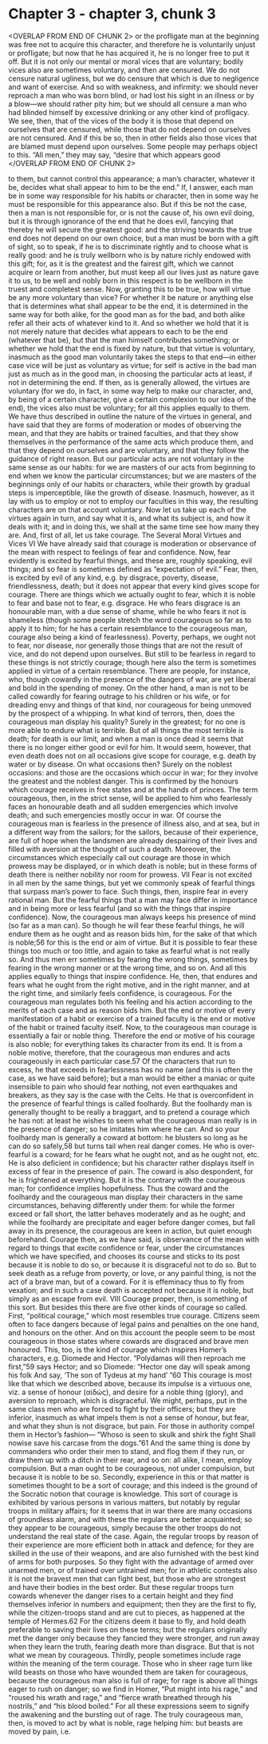 # Chapter 3 - chapter 3, chunk 3

<OVERLAP FROM END OF CHUNK 2>
or the profligate man at the beginning was free not to acquire this character, and therefore he is voluntarily unjust or profligate; but now that he has acquired it, he is no longer free to put it off. But it is not only our mental or moral vices that are voluntary; bodily vices also are sometimes voluntary, and then are censured. We do not censure natural ugliness, but we do censure that which is due to negligence and want of exercise. And so with weakness, and infirmity: we should never reproach a man who was born blind, or had lost his sight in an illness or by a blow⁠—we should rather pity him; but we should all censure a man who had blinded himself by excessive drinking or any other kind of profligacy. We see, then, that of the vices of the body it is those that depend on ourselves that are censured, while those that do not depend on ourselves are not censured. And if this be so, then in other fields also those vices that are blamed must depend upon ourselves. Some people may perhaps object to this. “All men,” they may say, “desire that which appears good
</OVERLAP FROM END OF CHUNK 2>

to them, but cannot control this appearance; a man’s character, whatever it be, decides what shall appear to him to be the end.” If, I answer, each man be in some way responsible for his habits or character, then in some way he must be responsible for this appearance also. But if this be not the case, then a man is not responsible for, or is not the cause of, his own evil doing, but it is through ignorance of the end that he does evil, fancying that thereby he will secure the greatest good: and the striving towards the true end does not depend on our own choice, but a man must be born with a gift of sight, so to speak, if he is to discriminate rightly and to choose what is really good: and he is truly wellborn who is by nature richly endowed with this gift; for, as it is the greatest and the fairest gift, which we cannot acquire or learn from another, but must keep all our lives just as nature gave it to us, to be well and nobly born in this respect is to be wellborn in the truest and completest sense. Now, granting this to be true, how will virtue be any more voluntary than vice? For whether it be nature or anything else that is determines what shall appear to be the end, it is determined in the same way for both alike, for the good man as for the bad, and both alike refer all their acts of whatever kind to it. And so whether we hold that it is not merely nature that decides what appears to each to be the end (whatever that be), but that the man himself contributes something; or whether we hold that the end is fixed by nature, but that virtue is voluntary, inasmuch as the good man voluntarily takes the steps to that end⁠—in either case vice will be just as voluntary as virtue; for self is active in the bad man just as much as in the good man, in choosing the particular acts at least, if not in determining the end. If then, as is generally allowed, the virtues are voluntary (for we do, in fact, in some way help to make our character, and, by being of a certain character, give a certain complexion to our idea of the end), the vices also must be voluntary; for all this applies equally to them. We have thus described in outline the nature of the virtues in general, and have said that they are forms of moderation or modes of observing the mean, and that they are habits or trained faculties, and that they show themselves in the performance of the same acts which produce them, and that they depend on ourselves and are voluntary, and that they follow the guidance of right reason. But our particular acts are not voluntary in the same sense as our habits: for we are masters of our acts from beginning to end when we know the particular circumstances; but we are masters of the beginnings only of our habits or characters, while their growth by gradual steps is imperceptible, like the growth of disease. Inasmuch, however, as it lay with us to employ or not to employ our faculties in this way, the resulting characters are on that account voluntary. Now let us take up each of the virtues again in turn, and say what it is, and what its subject is, and how it deals with it; and in doing this, we shall at the same time see how many they are. And, first of all, let us take courage. The Several Moral Virtues and Vices VI We have already said that courage is moderation or observance of the mean with respect to feelings of fear and confidence. Now, fear evidently is excited by fearful things, and these are, roughly speaking, evil things; and so fear is sometimes defined as “expectation of evil.” Fear, then, is excited by evil of any kind, e.g. by disgrace, poverty, disease, friendlessness, death; but it does not appear that every kind gives scope for courage. There are things which we actually ought to fear, which it is noble to fear and base not to fear, e.g. disgrace. He who fears disgrace is an honourable man, with a due sense of shame, while he who fears it not is shameless (though some people stretch the word courageous so far as to apply it to him; for he has a certain resemblance to the courageous man, courage also being a kind of fearlessness). Poverty, perhaps, we ought not to fear, nor disease, nor generally those things that are not the result of vice, and do not depend upon ourselves. But still to be fearless in regard to these things is not strictly courage; though here also the term is sometimes applied in virtue of a certain resemblance. There are people, for instance, who, though cowardly in the presence of the dangers of war, are yet liberal and bold in the spending of money. On the other hand, a man is not to be called cowardly for fearing outrage to his children or his wife, or for dreading envy and things of that kind, nor courageous for being unmoved by the prospect of a whipping. In what kind of terrors, then, does the courageous man display his quality? Surely in the greatest; for no one is more able to endure what is terrible. But of all things the most terrible is death; for death is our limit, and when a man is once dead it seems that there is no longer either good or evil for him. It would seem, however, that even death does not on all occasions give scope for courage, e.g. death by water or by disease. On what occasions then? Surely on the noblest occasions: and those are the occasions which occur in war; for they involve the greatest and the noblest danger. This is confirmed by the honours which courage receives in free states and at the hands of princes. The term courageous, then, in the strict sense, will be applied to him who fearlessly faces an honourable death and all sudden emergencies which involve death; and such emergencies mostly occur in war. Of course the courageous man is fearless in the presence of illness also, and at sea, but in a different way from the sailors; for the sailors, because of their experience, are full of hope when the landsmen are already despairing of their lives and filled with aversion at the thought of such a death. Moreover, the circumstances which especially call out courage are those in which prowess may be displayed, or in which death is noble; but in these forms of death there is neither nobility nor room for prowess. VII Fear is not excited in all men by the same things, but yet we commonly speak of fearful things that surpass man’s power to face. Such things, then, inspire fear in every rational man. But the fearful things that a man may face differ in importance and in being more or less fearful (and so with the things that inspire confidence). Now, the courageous man always keeps his presence of mind (so far as a man can). So though he will fear these fearful things, he will endure them as he ought and as reason bids him, for the sake of that which is noble;56 for this is the end or aim of virtue. But it is possible to fear these things too much or too little, and again to take as fearful what is not really so. And thus men err sometimes by fearing the wrong things, sometimes by fearing in the wrong manner or at the wrong time, and so on. And all this applies equally to things that inspire confidence. He, then, that endures and fears what he ought from the right motive, and in the right manner, and at the right time, and similarly feels confidence, is courageous. For the courageous man regulates both his feeling and his action according to the merits of each case and as reason bids him. But the end or motive of every manifestation of a habit or exercise of a trained faculty is the end or motive of the habit or trained faculty itself. Now, to the courageous man courage is essentially a fair or noble thing. Therefore the end or motive of his courage is also noble; for everything takes its character from its end. It is from a noble motive, therefore, that the courageous man endures and acts courageously in each particular case.57 Of the characters that run to excess, he that exceeds in fearlessness has no name (and this is often the case, as we have said before); but a man would be either a maniac or quite insensible to pain who should fear nothing, not even earthquakes and breakers, as they say is the case with the Celts. He that is overconfident in the presence of fearful things is called foolhardy. But the foolhardy man is generally thought to be really a braggart, and to pretend a courage which he has not: at least he wishes to seem what the courageous man really is in the presence of danger; so he imitates him where he can. And so your foolhardy man is generally a coward at bottom: he blusters so long as he can do so safely,58 but turns tail when real danger comes. He who is over-fearful is a coward; for he fears what he ought not, and as he ought not, etc. He is also deficient in confidence; but his character rather displays itself in excess of fear in the presence of pain. The coward is also despondent, for he is frightened at everything. But it is the contrary with the courageous man; for confidence implies hopefulness. Thus the coward and the foolhardy and the courageous man display their characters in the same circumstances, behaving differently under them: for while the former exceed or fall short, the latter behaves moderately and as he ought; and while the foolhardy are precipitate and eager before danger comes, but fall away in its presence, the courageous are keen in action, but quiet enough beforehand. Courage then, as we have said, is observance of the mean with regard to things that excite confidence or fear, under the circumstances which we have specified, and chooses its course and sticks to its post because it is noble to do so, or because it is disgraceful not to do so. But to seek death as a refuge from poverty, or love, or any painful thing, is not the act of a brave man, but of a coward. For it is effeminacy thus to fly from vexation; and in such a case death is accepted not because it is noble, but simply as an escape from evil. VIII Courage proper, then, is something of this sort. But besides this there are five other kinds of courage so called. First, “political courage,” which most resembles true courage. Citizens seem often to face dangers because of legal pains and penalties on the one hand, and honours on the other. And on this account the people seem to be most courageous in those states where cowards are disgraced and brave men honoured. This, too, is the kind of courage which inspires Homer’s characters, e.g. Diomede and Hector. “Polydamas will then reproach me first,”59 says Hector; and so Diomede: “Hector one day will speak among his folk And say, ‘The son of Tydeus at my hand’ ”60 This courage is most like that which we described above, because its impulse is a virtuous one, viz. a sense of honour (αἰδώς), and desire for a noble thing (glory), and aversion to reproach, which is disgraceful. We might, perhaps, put in the same class men who are forced to fight by their officers; but they are inferior, inasmuch as what impels them is not a sense of honour, but fear, and what they shun is not disgrace, but pain. For those in authority compel them in Hector’s fashion⁠— “Whoso is seen to skulk and shirk the fight Shall nowise save his carcase from the dogs.”61 And the same thing is done by commanders who order their men to stand, and flog them if they run, or draw them up with a ditch in their rear, and so on: all alike, I mean, employ compulsion. But a man ought to be courageous, not under compulsion, but because it is noble to be so. Secondly, experience in this or that matter is sometimes thought to be a sort of courage; and this indeed is the ground of the Socratic notion that courage is knowledge. This sort of courage is exhibited by various persons in various matters, but notably by regular troops in military affairs; for it seems that in war there are many occasions of groundless alarm, and with these the regulars are better acquainted; so they appear to be courageous, simply because the other troops do not understand the real state of the case. Again, the regular troops by reason of their experience are more efficient both in attack and defence; for they are skilled in the use of their weapons, and are also furnished with the best kind of arms for both purposes. So they fight with the advantage of armed over unarmed men, or of trained over untrained men; for in athletic contests also it is not the bravest men that can fight best, but those who are strongest and have their bodies in the best order. But these regular troops turn cowards whenever the danger rises to a certain height and they find themselves inferior in numbers and equipment; then they are the first to fly, while the citizen-troops stand and are cut to pieces, as happened at the temple of Hermes.62 For the citizens deem it base to fly, and hold death preferable to saving their lives on these terms; but the regulars originally met the danger only because they fancied they were stronger, and run away when they learn the truth, fearing death more than disgrace. But that is not what we mean by courageous. Thirdly, people sometimes include rage within the meaning of the term courage. Those who in sheer rage turn like wild beasts on those who have wounded them are taken for courageous, because the courageous man also is full of rage; for rage is above all things eager to rush on danger; so we find in Homer, “Put might into his rage,” and “roused his wrath and rage,” and “fierce wrath breathed through his nostrils,” and “his blood boiled.” For all these expressions seem to signify the awakening and the bursting out of rage. The truly courageous man, then, is moved to act by what is noble, rage helping him: but beasts are moved by pain, i.e.